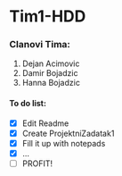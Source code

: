 # Tim1-HDD


### Clanovi Tima:

  1. Dejan Acimovic
  2. Damir Bojadzic
  3. Hanna Bojadzic
  
 #### To do list:
- [x] Edit Readme
- [x] Create ProjektniZadatak1
- [x] Fill it up with notepads
- [x] ...
- [ ] PROFIT!

